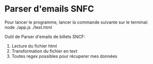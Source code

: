 # Parser d'emails SNFC

Pour lancer le programme, lancer la commande suivante sur le terminal:
node ./app.js ./test.html

Outil de Parser d'emails de billets SNCF:

1. Lecture du fichier html
2. Transformation du fichier en text
3. Toutes regex possibles pour récuperer mes données
